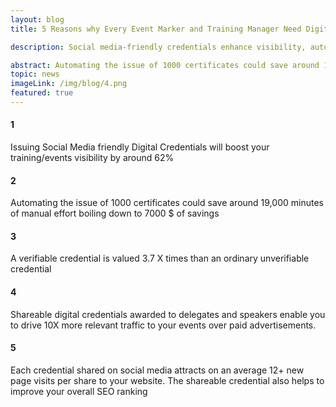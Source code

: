 ```yaml
---
layout: blog
title: 5 Reasons why Every Event Marker and Training Manager Need Digital Credentials

description: Social media-friendly credentials enhance visibility, automation saves time and money, verifiable credentials hold greater value, and sharing boosts website traffic and SEO.

abstract: Automating the issue of 1000 certificates could save around 19,000 minutes of manual effort boiling down to 7000 $ of savings
topic: news
imageLink: /img/blog/4.png
featured: true
---
```

#### 1 
Issuing Social Media friendly Digital Credentials will boost your training/events visibility by around 62%

#### 2 
Automating the issue of 1000 certificates could save around 19,000 minutes of manual effort boiling down to 7000 $ of savings

#### 3 
A verifiable credential is valued 3.7 X times than an ordinary unverifiable credential

#### 4 
Shareable digital credentials awarded to delegates and speakers enable you to drive 10X more relevant traffic to your events over paid advertisements.

#### 5 
Each credential shared on social media attracts on an average 12+ new page visits per share to your website. The shareable credential also helps to improve your overall SEO ranking